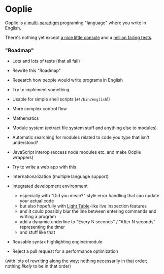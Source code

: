 
# Ooplie

Ooplie is a [multi-paradigm][] programing "language" where you write in English.

There's nothing yet except [a nice little console][console]
and a [million failing tests][tests].

### "Roadmap"

* Lots and lots of tests (that all fail)

* Rewrite this "Roadmap"

* Research how people would write programs in English

* Try to implement something

* Usable for simple shell scripts (`#!/bin/english`!)

* More complex control flow

* Mathematics

* Module system (extract file system stuff and anything else to modules)

* Automatic searching for modules related to code you type that isn't understood?

* JavaScript interop (access node modules etc. and make Ooplie wrappers)

* Try to write a web app with this

* Internationalization (multiple language support)

* Integrated development environment
  * especially with "Did you mean?" style error handling that can update your actual code
  * but also hopefully with [Light Table][]-like live inspection features
  * and it could possibly blur the line between entering commands and writing a program
  * add a dynamic underline to "Every N seconds" / "After N seconds" representing the timer
  * and stuff like that

* Reusable syntax highlighting engine/module

* Reject a pull request for a performance optimization

(with lots of rewriting along the way; nothing necessarily in that order; nothing *likely* to be in that order)

[multi-paradigm]: https://en.wikipedia.org/wiki/Programming_paradigm "Programming paradigm - Wikipedia"
[console]: http://1j01.github.io/ooplie/dooplie/
[tests]: ./test.html
[Light Table]: http://lighttable.com/
